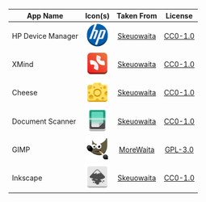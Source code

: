 | App Name          | Icon(s)                                                                  | Taken From     | License     |
| ----------------- |:------------------------------------------------------------------------:|:--------------:|:-----------:|
| HP Device Manager | <img title="" src="regular/hp_logo.svg" alt="" width="48">               | [Skeuowaita][] | [CC0-1.0][] |
| XMind             | <img title="" src="regular/net.xmind.XMind.svg" alt="" width="48">       | [Skeuowaita][] | [CC0-1.0][] |
| Cheese            | <img title="" src="regular/org.gnome.Cheese.svg" alt="" width="48">      | [Skeuowaita][] | [CC0-1.0][] |
| Document Scanner  | <img title="" src="regular/org.gnome.SimpleScan.svg" alt="" width="48">  | [Skeuowaita][] | [CC0-1.0][] |
| GIMP              | <img title="" src="regular/gimp.svg" alt="" width="48">                  | [MoreWaita][]  | [GPL-3.0][] |
| Inkscape          | <img title="" src="regular/org.inkscape.Inkscape.svg" alt="" width="48"> | [Skeuowaita][] | [CC0-1.0][] |

<!-- Icon Theme Links -->

[Skeuowaita]: https://github.com/Frostbitten-jello/Skeuowaita
[MoreWaita]: https://github.com/somepaulo/MoreWaita

<!-- License Links -->

[CC0-1.0]: licenses/CC0-1.0.md
[GPL-3.0]: licenses/GPL-3.0.txt
